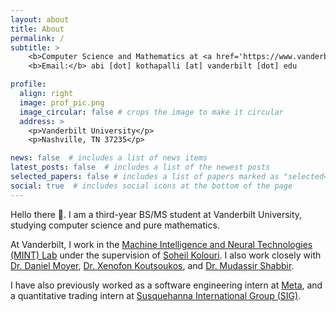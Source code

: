 ```yaml
---
layout: about
title: About
permalink: /
subtitle: > 
    <b>Computer Science and Mathematics at <a href='https://www.vanderbilt.edu/'>Vanderbilt University</a></b> <br>
    <b>Email:</b> abi [dot] kothapalli [at] vanderbilt [dot] edu

profile:
  align: right
  image: prof_pic.png
  image_circular: false # crops the image to make it circular
  address: >
    <p>Vanderbilt University</p>
    <p>Nashville, TN 37235</p>

news: false  # includes a list of news items
latest_posts: false  # includes a list of the newest posts
selected_papers: false # includes a list of papers marked as "selected={true}"
social: true  # includes social icons at the bottom of the page
---
```


Hello there 👋. I am a third-year BS/MS student at Vanderbilt University, studying computer science and pure mathematics.

At Vanderbilt, I work in the <a href='https://mint-vu.github.io/'>Machine Intelligence and Neural Technologies (MINT) Lab</a> under the supervision of <a href='https://skolouri.github.io/'>Soheil Kolouri</a>. I also work closely with <a href='https://dcmoyer.github.io/'>Dr. Daniel Moyer</a>, <a href='http://www.vuse.vanderbilt.edu/~koutsoxd/'>Dr. Xenofon Koutsoukos</a>, and <a href='https://engineering.vanderbilt.edu/bio/mudassir-shabbir'>Dr. Mudassir Shabbir</a>.

I have also previously worked as a software engineering intern at <a href='https://www.meta.com/'>Meta</a>, and a quantitative trading intern at <a href='https://sig.com/'>Susquehanna International Group (SIG)</a>.

<!-- <b>Research Interests:</b> I am interested in designing scalable, efficient, and explainable machine learning systems that can reliably solve real-world problems. More specifically, my research interestes include geometric deep learning, representation learning, computational optimal transport, and algorithms/complexity theory. -->
